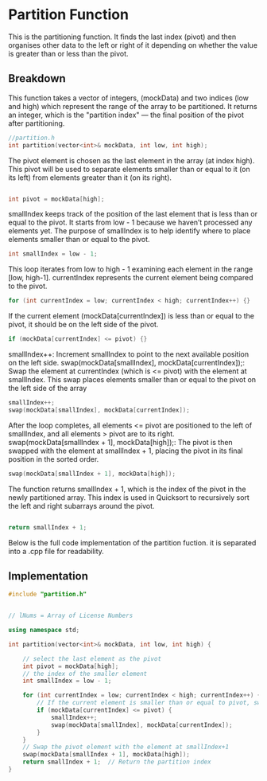 # Partition Function

This is the partitioning function. It finds the last index (pivot) and then organises other data to the left or right of it depending on whether the value is greater than or less than the pivot.

## Breakdown

This function takes a vector of integers, (mockData) and two indices (low and high) which represent the range of the array to be partitioned.
It returns an integer, which is the "partition index" — the final position of the pivot after partitioning.

```cpp
//partition.h
int partition(vector<int>& mockData, int low, int high);

```
The pivot element is chosen as the last element in the array (at index high).
This pivot will be used to separate elements smaller than or equal to it (on its left) from elements greater than it (on its right).

```cpp

int pivot = mockData[high];

```

smallIndex keeps track of the position of the last element that is less than or equal to the pivot.
It starts from low - 1 because we haven’t processed any elements yet. The purpose of smallIndex is to help identify where to place elements smaller than or equal to the pivot.

```cpp
int smallIndex = low - 1;

```
This loop iterates from low to high - 1 examining each element in the range [low, high-1].
currentIndex represents the current element being compared to the pivot.

```cpp
for (int currentIndex = low; currentIndex < high; currentIndex++) {}

```

If the current element (mockData[currentIndex]) is less than or equal to the pivot, it should be on the left side of the pivot.

```cpp
if (mockData[currentIndex] <= pivot) {}

```
smallIndex++: Increment smallIndex to point to the next available position on the left side.
swap(mockData[smallIndex], mockData[currentIndex]);: Swap the element at currentIndex (which is <= pivot) with the element at smallIndex.
This swap places elements smaller than or equal to the pivot on the left side of the array

```cpp
smallIndex++;
swap(mockData[smallIndex], mockData[currentIndex]);

```
After the loop completes, all elements <= pivot are positioned to the left of smallIndex, and all elements > pivot are to its right.
swap(mockData[smallIndex + 1], mockData[high]);: The pivot is then swapped with the element at smallIndex + 1, placing the pivot in its final position in the sorted order.

```cpp
swap(mockData[smallIndex + 1], mockData[high]);

``` 
The function returns smallIndex + 1, which is the index of the pivot in the newly partitioned array.
This index is used in Quicksort to recursively sort the left and right subarrays around the pivot.

```cpp

return smallIndex + 1;

```
Below is the full code implementation of the partition fuction. it is separated into a .cpp file for readability.

## Implementation
```cpp
#include "partition.h"


// lNums = Array of License Numbers 

using namespace std;

int partition(vector<int>& mockData, int low, int high) {

    // select the last element as the pivot
    int pivot = mockData[high];
    // the index of the smaller element
    int smallIndex = low - 1;        

    for (int currentIndex = low; currentIndex < high; currentIndex++) {
        // If the current element is smaller than or equal to pivot, swap data.
        if (mockData[currentIndex] <= pivot) {
            smallIndex++;  
            swap(mockData[smallIndex], mockData[currentIndex]);
        }
    }
    // Swap the pivot element with the element at smallIndex+1
    swap(mockData[smallIndex + 1], mockData[high]);
    return smallIndex + 1;  // Return the partition index
}

```
